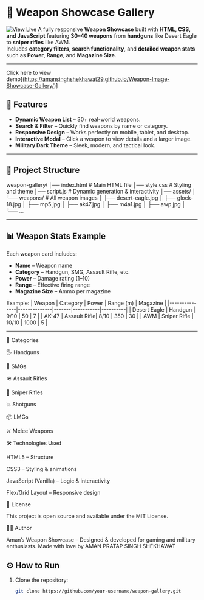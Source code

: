 # 🔫  Weapon Showcase Gallery

[![View Live](https://img.shields.io/badge/Click%20Here-View%20Project-brightgreen?style=for-the-badge)](https://aman-kumar.github.io/weapon-gallery/)
A fully responsive **Weapon Showcase** built with **HTML, CSS, and JavaScript** featuring **30–40 weapons** from **handguns** like Desert Eagle to **sniper rifles** like AWM.  
Includes **category filters**, **search functionality**, and **detailed weapon stats** such as **Power**, **Range**, and **Magazine Size**.

---
Click here to view demo[(https://amansinghshekhawat29.github.io/Weapon-Image-Showcase-Gallery/)]

## 🚀 Features
- **Dynamic Weapon List** – 30+ real-world weapons.
- **Search & Filter** – Quickly find weapons by name or category.
- **Responsive Design** – Works perfectly on mobile, tablet, and desktop.
- **Interactive Modal** – Click a weapon to view details and a larger image.
- **Military Dark Theme** – Sleek, modern, and tactical look.

---

## 📂 Project Structure
weapon-gallery/
│── index.html # Main HTML file
│── style.css # Styling and theme
│── script.js # Dynamic generation & interactivity
│── assets/
│ └── weapons/ # All weapon images
│ ├── desert-eagle.jpg
│ ├── glock-18.jpg
│ ├── mp5.jpg
│ ├── ak47.jpg
│ ├── m4a1.jpg
│ ├── awp.jpg
│ └── ...




---

## 📊 Weapon Stats Example
Each weapon card includes:
- **Name** – Weapon name
- **Category** – Handgun, SMG, Assault Rifle, etc.
- **Power** – Damage rating (1–10)
- **Range** – Effective firing range
- **Magazine Size** – Ammo per magazine

Example:
| Weapon        | Category      | Power | Range (m) | Magazine |
|---------------|--------------|-------|-----------|----------|
| Desert Eagle  | Handgun      | 9/10  | 50        | 7        |
| AK-47         | Assault Rifle| 8/10  | 350       | 30       |
| AWM           | Sniper Rifle | 10/10 | 1000      | 5        |

---
📌 Categories

🖐 Handguns

🔫 SMGs

🪖 Assault Rifles

🎯 Sniper Rifles

💥 Shotguns

📦 LMGs

⚔ Melee Weapons

🛠 Technologies Used

HTML5 – Structure

CSS3 – Styling & animations

JavaScript (Vanilla) – Logic & interactivity

Flex/Grid Layout – Responsive design

📜 License

This project is open source and available under the MIT License.

👨‍💻 Author

Aman’s Weapon Showcase – Designed & developed for gaming and military enthusiasts.
Made with love by AMAN PRATAP SINGH SHEKHAWAT

## ⚙️ How to Run
1. Clone the repository:
   ```bash
   git clone https://github.com/your-username/weapon-gallery.git
